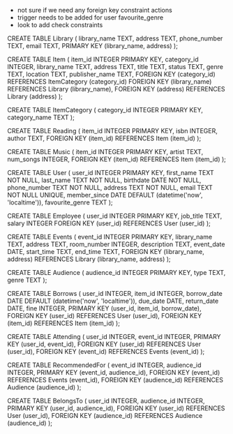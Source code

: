 - not sure if we need any foreign key constraint actions
- trigger needs to be added for user favourite_genre
- look to add check constraints


CREATE TABLE Library (
    library_name TEXT,
    address TEXT, 
    phone_number TEXT,
    email TEXT,
    PRIMARY KEY (library_name, address)
);

CREATE TABLE Item (
    item_id INTEGER PRIMARY KEY,
    category_id INTEGER,
    library_name TEXT,
    address TEXT,
    title TEXT,
    status TEXT,
    genre TEXT,
    location TEXT,
    publisher_name TEXT,
    FOREIGN KEY (category_id)
        REFERENCES ItemCategory (category_id)
    FOREIGN KEY (library_name)
        REFERENCES Library (library_name),
    FOREIGN KEY (address) 
        REFERENCES Library (address)
);

CREATE TABLE ItemCategory (
    category_id INTEGER PRIMARY KEY,
    category_name TEXT
);

CREATE TABLE Reading (
    item_id INTEGER PRIMARY KEY,
    isbn INTEGER,
    author TEXT,
    FOREIGN KEY (item_id)
        REFERENCES Item (item_id)
);

CREATE TABLE Music (
    item_id INTEGER PRIMARY KEY,
    artist TEXT,
    num_songs INTEGER,
    FOREIGN KEY (item_id)
        REFERENCES Item (item_id)
);

CREATE TABLE User (
    user_id INTEGER PRIMARY KEY,
    first_name TEXT NOT NULL,
    last_name TEXT NOT NULL,
    birthdate DATE NOT NULL,
    phone_number TEXT NOT NULL,
    address TEXT NOT NULL,
    email TEXT NOT NULL UNIQUE,
    member_since DATE DEFAULT (datetime('now', 'localtime')),
    favourite_genre TEXT
);

CREATE TABLE Employee (
    user_id INTEGER PRIMARY KEY,
    job_title TEXT,
    salary INTEGER
    FOREIGN KEY (user_id)
        REFERENCES User (user_id)
);

CREATE TABLE Events (
    event_id INTEGER PRIMARY KEY,
    library_name TEXT,
    address TEXT,
    room_number INTEGER,
    description TEXT,
    event_date DATE,
    start_time TEXT,
    end_time TEXT,
    FOREIGN KEY (library_name, address)
        REFERENCES Library (library_name, address)
);

CREATE TABLE Audience (
    audience_id INTEGER PRIMARY KEY,
    type TEXT,
    genre TEXT
);

CREATE TABLE Borrows (
    user_id INTEGER,
    item_id INTEGER,
    borrow_date DATE DEFAULT (datetime('now', 'localtime')),
    due_date DATE,
    return_date DATE,
    fine INTEGER,
    PRIMARY KEY (user_id, item_id, borrow_date),
    FOREIGN KEY (user_id)
        REFERENCES User (user_id),
    FOREIGN KEY (item_id)
        REFERENCES Item (item_id)
);

CREATE TABLE Attending (
    user_id INTEGER,
    event_id INTEGER,
    PRIMARY KEY (user_id, event_id),
    FOREIGN KEY (user_id)
        REFERENCES User (user_id),
    FOREIGN KEY (event_id)
        REFERENCES Events (event_id)
);

CREATE TABLE RecommendedFor (
    event_id INTEGER,
    audience_id INTEGER,
    PRIMARY KEY (event_id, audience_id),
    FOREIGN KEY (event_id)
        REFERENCES Events (event_id),
    FOREIGN KEY (audience_id)
        REFERENCES Audience (audience_id)
);

CREATE TABLE BelongsTo (
    user_id INTEGER,
    audience_id INTEGER,
    PRIMARY KEY (user_id, audience_id),
    FOREIGN KEY (user_id)
        REFERENCES User (user_id),
    FOREIGN KEY (audience_id)
        REFERENCES Audience (audience_id)
);





